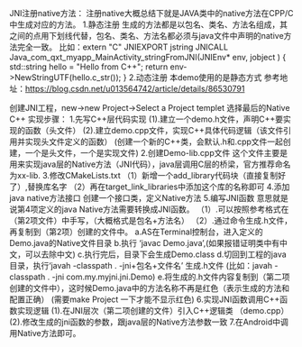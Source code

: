 JNI注册native方法：
注册native大概总结下就是JAVA类中的native方法在CPP/C中生成对应的方法。
1.静态注册
    生成的方法都是以包名、类名、方法名组成，其之间的点用下划线代替，包名、类名、方法名都必须与java文件中声明的native方法完全一致。
    比如：extern "C" JNIEXPORT jstring JNICALL Java_com_qxt_myapp_MainActivity_stringFromJNI(JNIEnv* env, jobject  ) {
           std::string hello = "Hello from C++";
           return env->NewStringUTF(hello.c_str());
       }
2.动态注册
    本demo使用的是静态方式
    参考地址：https://blog.csdn.net/u013564742/article/details/86530791

创建JNI工程，new->new Project->Select a Project templet 选择最后的Native C++
实现步骤：
1.先写C++层代码实现
    (1).建立一个demo.h文件，声明C++要实现的函数（头文件）
    (2).建立demo.cpp文件，实现C++具体代码逻辑（该文件引用并实现头文件定义的函数）
    (创建一个新的C++类，会默认.h和.cpp文件一起创建，一个是头文件，一个是实现文件)
2.创建Demo-lib.cpp文件
    这个文件主要是用来实现java层的Native方法（JNI代码），java层调用C层的桥梁，官方推荐命名为xx-lib.
3.修改CMakeLists.txt
    （1）新增一个add_library代码块（直接复制好了）,替换库名字
    （2）再在target_link_libraries中添加这个库的名称即可
4.添加java native方法接口
    创建一个接口类，定义Native方法
5.编写JNI函数
    意思就是说第4项定义的java Native方法需要转换成JNI函数。
    （1）.可以按照参考格式在（第2项文件）中手写，（大概格式是包名+方法名）
    （2）.通过命令生成.h文件，再复制到（第2项）创建的文件中。
        a.AS在Terminal控制台，进入定义的Demo.java的Native文件目录
        b.执行 ‘javac Demo.java’,(如果报错证明类中有中文，可以去除中文)
        c.执行完后，目录下会生成Demo.class
        d.切回到工程的java目录，执行‘javah -classpath . -jni+包名+文件名’ 生成.h文件
            (比如：javah -classpath . -jni com.my.myjni.jni.Demo)
        e.将生成的.h文件内容复制到（第二项创建的文件中），这时候Demo.java中的方法名称不再是红色（表示生成的方法和配置正确） (需要make Project 一下才能不显示红色)
6.实现JNI函数调用C++函数实现逻辑
    (1).在JNI层次（第二项创建的文件）引入C++逻辑类 （demo.cpp）
    (2).修改生成的jni函数的参数，跟java层的Native方法参数一致
7.在Android中调用Native方法即可。
